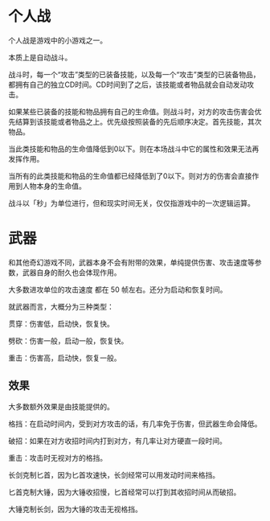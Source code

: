 # 个人战

个人战是游戏中的小游戏之一。

本质上是自动战斗。


战斗时，每一个“攻击”类型的已装备技能，以及每一个“攻击”类型的已装备物品，都拥有自己的独立CD时间。CD时间到了之后，该技能或者物品就会自动发动攻击。

如果某些已装备的技能和物品拥有自己的生命值。则战斗时，对方的攻击伤害会优先结算到该技能或者物品之上。优先级按照装备的先后顺序决定。首先技能，其次物品。

当此类技能和物品的生命值降低到0以下。则在本场战斗中它的属性和效果无法再发挥作用。

当所有的此类技能和物品的生命值都已经降低到了0以下。则对方的伤害会直接作用到人物本身的生命值。

战斗以「秒」为单位进行，但和现实时间无关，仅仅指游戏中的一次逻辑运算。

# 武器

和其他奇幻游戏不同，武器本身不会有附带的效果，单纯提供伤害、攻击速度等参数，武器自身的耐久也会体现作用。

大多数进攻单位的攻击速度 都在 50 帧左右。还分为启动和恢复时间。

就武器而言，大概分为三种类型：

贯穿：伤害低，启动快，恢复快。

劈砍：伤害一般，启动一般，恢复快。

重击：伤害高，启动快，恢复一般。

## 效果

大多数额外效果是由技能提供的。

格挡：在启动时间内，受到对方攻击的话，有几率免于伤害，但武器生命会降低。

破招：如果在对方收招时间内打到对方，有几率让对方硬直一段时间。

重击：攻击时无视对方的格挡。

长剑克制匕首，因为匕首攻速快，长剑经常可以用发动时间来格挡。

匕首克制大锤，因为大锤收招慢，匕首经常可以打到其收招时间从而破招。

大锤克制长剑，因为大锤的攻击无视格挡。